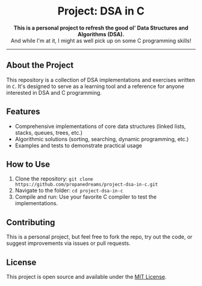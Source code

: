 <h1 align="center">Project: DSA in C</h1>

<p align="center">
  <strong>This is a personal project to refresh the good ol' Data Structures and Algorithms (DSA).</strong><br>
  And while I'm at it, I might as well pick up on some C programming skills!
</p>

<hr>

<h2>About the Project</h2>
<p>
  This repository is a collection of DSA implementations and exercises written in <code>C</code>. 
  It's designed to serve as a learning tool and a reference for anyone interested in DSA and C programming.
</p>

<h2>Features</h2>
<ul>
  <li>Comprehensive implementations of core data structures (linked lists, stacks, queues, trees, etc.)</li>
  <li>Algorithmic solutions (sorting, searching, dynamic programming, etc.)</li>
  <li>Examples and tests to demonstrate practical usage</li>
</ul>

<h2>How to Use</h2>
<ol>
  <li>Clone the repository: <code>git clone https://github.com/propanedreams/project-dsa-in-c.git</code></li>
  <li>Navigate to the folder: <code>cd project-dsa-in-c</code></li>
  <li>Compile and run: Use your favorite C compiler to test the implementations.</li>
</ol>

<h2>Contributing</h2>
<p>
  This is a personal project, but feel free to fork the repo, try out the code, or suggest improvements via issues or pull requests.
</p>

<h2>License</h2>
<p>
  This project is open source and available under the <a href="LICENSE">MIT License</a>.
</p>
